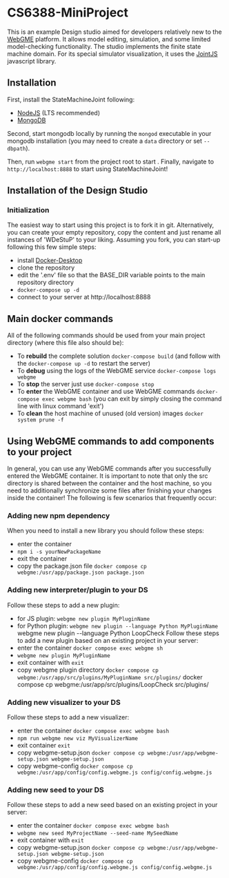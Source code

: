 # CS6388-MiniProject
This is an example Design studio aimed for developers relatively new to the [WebGME](https://webgme.org) platform.
It allows model editing, simulation, and some limited model-checking functionality.
The studio implements the finite state machine domain.
For its special simulator visualization, it uses the [JointJS](https://www.jointjs.com/) javascript library.

## Installation
First, install the StateMachineJoint following:
- [NodeJS](https://nodejs.org/en/) (LTS recommended)
- [MongoDB](https://www.mongodb.com/)

Second, start mongodb locally by running the `mongod` executable in your mongodb installation (you may need to create a `data` directory or set `--dbpath`).

Then, run `webgme start` from the project root to start . Finally, navigate to `http://localhost:8888` to start using StateMachineJoint!

## Installation of the Design Studio

### Initialization
The easiest way to start using this project is to fork it in git. Alternatively, you can create your empty repository, copy the content and just rename all instances of 'WDeStuP' to your liking. Assuming you fork, you can start-up following this few simple steps:
- install [Docker-Desktop](https://www.docker.com/products/docker-desktop)
- clone the repository
- edit the '.env' file so that the BASE_DIR variable points to the main repository directory
- `docker-compose up -d`
- connect to your server at http://localhost:8888

## Main docker commands
All of the following commands should be used from your main project directory (where this file also should be):
- To **rebuild** the complete solution `docker-compose build` (and follow with the `docker-compose up -d` to restart the server)
- To **debug** using the logs of the WebGME service `docker-compose logs webgme`
- To **stop** the server just use `docker-compose stop`
- To **enter** the WebGME container and use WebGME commands `docker-compose exec webgme bash` (you can exit by simply closing the command line with linux command 'exit')
- To **clean** the host machine of unused (old version) images `docker system prune -f`

## Using WebGME commands to add components to your project
In general, you can use any WebGME commands after you successfully entered the WebGME container. It is important to note that only the src directory is shared between the container and the host machine, so you need to additionally synchronize some files after finishing your changes inside the container! The following is few scenarios that frequently occur:

### Adding new npm dependency
When you need to install a new library you should follow these steps:
- enter the container
- `npm i -s yourNewPackageName`
- exit the container
- copy the package.json file `docker compose cp webgme:/usr/app/package.json package.json`

### Adding new interpreter/plugin to your DS
Follow these steps to add a new plugin:
- for JS plugin: `webgme new plugin MyPluginName`
- for Python plugin: `webgme new plugin --language Python MyPluginName`
webgme new plugin --language Python LoopCheck
Follow these steps to add a new plugin based on an existing project in your server:
- enter the container `docker compose exec webgme sh`
- `webgme new plugin MyPluginName`
- exit container with `exit`
- copy webgme plugin directory `docker compose cp webgme:/usr/app/src/plugins/MyPluginName src/plugins/`
docker compose cp webgme:/usr/app/src/plugins/LoopCheck src/plugins/
### Adding new visualizer to your DS
Follow these steps to add a new visualizer:
- enter the container `docker compose exec webgme bash`
- `npm run webgme new viz MyVisualizerName`
- exit container `exit`
- copy webgme-setup.json `docker compose cp webgme:/usr/app/webgme-setup.json webgme-setup.json`
- copy webgme-config `docker compose cp webgme:/usr/app/config/config.webgme.js config/config.webgme.js`

### Adding new seed to your DS
Follow these steps to add a new seed based on an existing project in your server:
- enter the container `docker compose exec webgme bash`
- `webgme new seed MyProjectName --seed-name MySeedName`
- exit container with `exit`
- copy webgme-setup.json `docker compose cp webgme:/usr/app/webgme-setup.json webgme-setup.json`
- copy webgme-config `docker compose cp webgme:/usr/app/config/config.webgme.js config/config.webgme.js`
